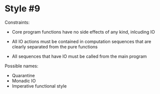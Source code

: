 Style #9
==============================

Constraints:

- Core program functions have no side effects of any kind, inlcuding IO

- All IO actions must be contained in computation sequences that are
  clearly separated from the pure functions

- All sequences that have IO must be called from the main program

Possible names:

- Quarantine
- Monadic IO
- Imperative functional style
